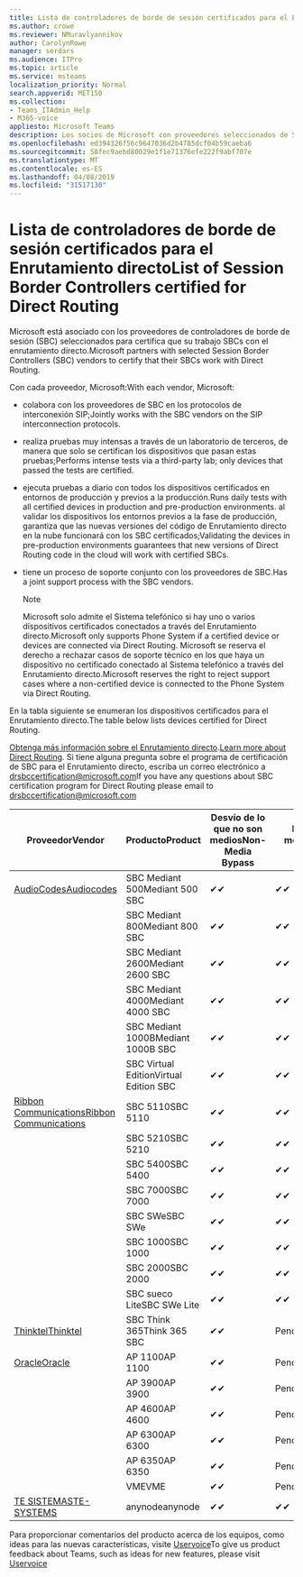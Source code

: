 ```yaml
---
title: Lista de controladores de borde de sesión certificados para el Enrutamiento directo
ms.author: crowe
ms.reviewer: NMuravlyannikov
author: CarolynRowe
manager: serdars
ms.audience: ITPro
ms.topic: article
ms.service: msteams
localization_priority: Normal
search.appverid: MET150
ms.collection:
- Teams_ITAdmin_Help
- M365-voice
appliesto: Microsoft Teams
description: Los socios de Microsoft con proveedores seleccionados de SBC certifica sus SBCs funcionan con el enrutamiento directo.
ms.openlocfilehash: ed394326f56c9647036d2b4785dcf04b59caeba6
ms.sourcegitcommit: 58fec9aebd80029e1f1e71376efe222f9abf707e
ms.translationtype: MT
ms.contentlocale: es-ES
ms.lasthandoff: 04/08/2019
ms.locfileid: "31517130"
---
```

# <a name="list-of-session-border-controllers-certified-for-direct-routing"></a><span data-ttu-id="28f1b-103">Lista de controladores de borde de sesión certificados para el Enrutamiento directo</span><span class="sxs-lookup"><span data-stu-id="28f1b-103">List of Session Border Controllers certified for Direct Routing</span></span>

<span data-ttu-id="28f1b-104">Microsoft está asociado con los proveedores de controladores de borde de sesión (SBC) seleccionados para certifica que su trabajo SBCs con el enrutamiento directo.</span><span class="sxs-lookup"><span data-stu-id="28f1b-104">Microsoft partners with selected Session Border Controllers (SBC) vendors to certify that their SBCs work with Direct Routing.</span></span> 

<span data-ttu-id="28f1b-105">Con cada proveedor, Microsoft:</span><span class="sxs-lookup"><span data-stu-id="28f1b-105">With each vendor, Microsoft:</span></span> 

- <span data-ttu-id="28f1b-106">colabora con los proveedores de SBC en los protocolos de interconexión SIP;</span><span class="sxs-lookup"><span data-stu-id="28f1b-106">Jointly works with the SBC vendors on the SIP interconnection protocols.</span></span>
- <span data-ttu-id="28f1b-107">realiza pruebas muy intensas a través de un laboratorio de terceros, de manera que solo se certifican los dispositivos que pasan estas pruebas;</span><span class="sxs-lookup"><span data-stu-id="28f1b-107">Performs intense tests via a third-party lab; only devices that passed the tests are certified.</span></span> 
- <span data-ttu-id="28f1b-108">ejecuta pruebas a diario con todos los dispositivos certificados en entornos de producción y previos a la producción.</span><span class="sxs-lookup"><span data-stu-id="28f1b-108">Runs daily tests with all certified devices in production and pre-production environments.</span></span> <span data-ttu-id="28f1b-109">al validar los dispositivos los entornos previos a la fase de producción, garantiza que las nuevas versiones del código de Enrutamiento directo en la nube funcionará con los SBC certificados;</span><span class="sxs-lookup"><span data-stu-id="28f1b-109">Validating the devices in pre-production environments guarantees that new versions of Direct Routing code in the cloud will work with certified SBCs.</span></span> 
- <span data-ttu-id="28f1b-110">tiene un proceso de soporte conjunto con los proveedores de SBC.</span><span class="sxs-lookup"><span data-stu-id="28f1b-110">Has a joint support process with the SBC vendors.</span></span>


  > [!NOTE]
  > <span data-ttu-id="28f1b-111">Microsoft solo admite el Sistema telefónico si hay uno o varios dispositivos certificados conectados a través del Enrutamiento directo.</span><span class="sxs-lookup"><span data-stu-id="28f1b-111">Microsoft only supports Phone System if a certified device or devices are connected via Direct Routing.</span></span> <span data-ttu-id="28f1b-112">Microsoft se reserva el derecho a rechazar casos de soporte técnico en los que haya un dispositivo no certificado conectado al Sistema telefónico a través del Enrutamiento directo.</span><span class="sxs-lookup"><span data-stu-id="28f1b-112">Microsoft reserves the right to reject support cases where a non-certified device is connected to the Phone System via Direct Routing.</span></span> 

<span data-ttu-id="28f1b-113">En la tabla siguiente se enumeran los dispositivos certificados para el Enrutamiento directo.</span><span class="sxs-lookup"><span data-stu-id="28f1b-113">The table below lists devices certified for Direct Routing.</span></span> 

<span data-ttu-id="28f1b-114">[Obtenga más información sobre el Enrutamiento directo](https://aka.ms/dr).</span><span class="sxs-lookup"><span data-stu-id="28f1b-114">[Learn more about Direct Routing](https://aka.ms/dr).</span></span> <span data-ttu-id="28f1b-115">Si tiene alguna pregunta sobre el programa de certificación de SBC para el Enrutamiento directo, escriba un correo electrónico a drsbccertification@microsoft.com</span><span class="sxs-lookup"><span data-stu-id="28f1b-115">If you have any questions about SBC certification program for Direct Routing please email to drsbccertification@microsoft.com</span></span>


|                                                       <span data-ttu-id="28f1b-116">Proveedor</span><span class="sxs-lookup"><span data-stu-id="28f1b-116">Vendor</span></span>                                                        |       <span data-ttu-id="28f1b-117">Producto</span><span class="sxs-lookup"><span data-stu-id="28f1b-117">Product</span></span>       | <span data-ttu-id="28f1b-118">Desvío de lo que no son medios</span><span class="sxs-lookup"><span data-stu-id="28f1b-118">Non-Media Bypass</span></span> | <span data-ttu-id="28f1b-119">Desvío de medios</span><span class="sxs-lookup"><span data-stu-id="28f1b-119">Media Bypass</span></span> | <span data-ttu-id="28f1b-120">Versión de software</span><span class="sxs-lookup"><span data-stu-id="28f1b-120">Software Version</span></span> |
|---------------------------------------------------------------------------------------------------------------------|---------------------|------------------|--------------|------------------|
| [<span data-ttu-id="28f1b-121">AudioCodes</span><span class="sxs-lookup"><span data-stu-id="28f1b-121">Audiocodes</span></span>](https://www.audiocodes.com/solutions-products/products/products-for-microsoft-365/direct-routing-for-microsoft-teams) |   <span data-ttu-id="28f1b-122">SBC Mediant 500</span><span class="sxs-lookup"><span data-stu-id="28f1b-122">Mediant 500 SBC</span></span>   |     <span data-ttu-id="28f1b-123">&#10004;</span><span class="sxs-lookup"><span data-stu-id="28f1b-123">&#10004;</span></span>     |   <span data-ttu-id="28f1b-124">&#10004;</span><span class="sxs-lookup"><span data-stu-id="28f1b-124">&#10004;</span></span>    |  <span data-ttu-id="28f1b-125">7.20A.250.003</span><span class="sxs-lookup"><span data-stu-id="28f1b-125">7.20A.250.003</span></span>   |
|                                                                                                                     |   <span data-ttu-id="28f1b-126">SBC Mediant 800</span><span class="sxs-lookup"><span data-stu-id="28f1b-126">Mediant 800 SBC</span></span>   |     <span data-ttu-id="28f1b-127">&#10004;</span><span class="sxs-lookup"><span data-stu-id="28f1b-127">&#10004;</span></span>     |   <span data-ttu-id="28f1b-128">&#10004;</span><span class="sxs-lookup"><span data-stu-id="28f1b-128">&#10004;</span></span>     |  <span data-ttu-id="28f1b-129">7.20A.250.003</span><span class="sxs-lookup"><span data-stu-id="28f1b-129">7.20A.250.003</span></span>   |
|                                                                                                                     |  <span data-ttu-id="28f1b-130">SBC Mediant 2600</span><span class="sxs-lookup"><span data-stu-id="28f1b-130">Mediant 2600 SBC</span></span>   |     <span data-ttu-id="28f1b-131">&#10004;</span><span class="sxs-lookup"><span data-stu-id="28f1b-131">&#10004;</span></span>     |   <span data-ttu-id="28f1b-132">&#10004;</span><span class="sxs-lookup"><span data-stu-id="28f1b-132">&#10004;</span></span>    |  <span data-ttu-id="28f1b-133">7.20A.250.003</span><span class="sxs-lookup"><span data-stu-id="28f1b-133">7.20A.250.003</span></span>   |
|                                                                                                                     |  <span data-ttu-id="28f1b-134">SBC Mediant 4000</span><span class="sxs-lookup"><span data-stu-id="28f1b-134">Mediant 4000 SBC</span></span>   |     <span data-ttu-id="28f1b-135">&#10004;</span><span class="sxs-lookup"><span data-stu-id="28f1b-135">&#10004;</span></span>     |   <span data-ttu-id="28f1b-136">&#10004;</span><span class="sxs-lookup"><span data-stu-id="28f1b-136">&#10004;</span></span>     |  <span data-ttu-id="28f1b-137">7.20A.250.003</span><span class="sxs-lookup"><span data-stu-id="28f1b-137">7.20A.250.003</span></span>   |
|                                                                                                                     | <span data-ttu-id="28f1b-138">SBC Mediant 1000B</span><span class="sxs-lookup"><span data-stu-id="28f1b-138">Mediant 1000B  SBC</span></span>  |     <span data-ttu-id="28f1b-139">&#10004;</span><span class="sxs-lookup"><span data-stu-id="28f1b-139">&#10004;</span></span>     |   <span data-ttu-id="28f1b-140">&#10004;</span><span class="sxs-lookup"><span data-stu-id="28f1b-140">&#10004;</span></span>     |  <span data-ttu-id="28f1b-141">7.20A.250.003</span><span class="sxs-lookup"><span data-stu-id="28f1b-141">7.20A.250.003</span></span>   |
|                                                                                                                     | <span data-ttu-id="28f1b-142">SBC Virtual Edition</span><span class="sxs-lookup"><span data-stu-id="28f1b-142">Virtual Edition SBC</span></span> |     <span data-ttu-id="28f1b-143">&#10004;</span><span class="sxs-lookup"><span data-stu-id="28f1b-143">&#10004;</span></span>     |   <span data-ttu-id="28f1b-144">&#10004;</span><span class="sxs-lookup"><span data-stu-id="28f1b-144">&#10004;</span></span>     |  <span data-ttu-id="28f1b-145">7.20A.250.003</span><span class="sxs-lookup"><span data-stu-id="28f1b-145">7.20A.250.003</span></span>  |
|  [<span data-ttu-id="28f1b-146">Ribbon Communications</span><span class="sxs-lookup"><span data-stu-id="28f1b-146">Ribbon Communications</span></span>](https://ribboncommunications.com/solutions/enterprise-solutions/microsoft-skype-business)  |      <span data-ttu-id="28f1b-147">SBC 5110</span><span class="sxs-lookup"><span data-stu-id="28f1b-147">SBC 5110</span></span>       |     <span data-ttu-id="28f1b-148">&#10004;</span><span class="sxs-lookup"><span data-stu-id="28f1b-148">&#10004;</span></span>     |   <span data-ttu-id="28f1b-149">&#10004;</span><span class="sxs-lookup"><span data-stu-id="28f1b-149">&#10004;</span></span>    |       <span data-ttu-id="28f1b-150">V6.2</span><span class="sxs-lookup"><span data-stu-id="28f1b-150">V6.2</span></span>       |
|                                                                                                                     |      <span data-ttu-id="28f1b-151">SBC 5210</span><span class="sxs-lookup"><span data-stu-id="28f1b-151">SBC 5210</span></span>       |     <span data-ttu-id="28f1b-152">&#10004;</span><span class="sxs-lookup"><span data-stu-id="28f1b-152">&#10004;</span></span>     |  <span data-ttu-id="28f1b-153">&#10004;</span><span class="sxs-lookup"><span data-stu-id="28f1b-153">&#10004;</span></span>    |       <span data-ttu-id="28f1b-154">V6.2</span><span class="sxs-lookup"><span data-stu-id="28f1b-154">V6.2</span></span>       |
|                                                                                                                     |      <span data-ttu-id="28f1b-155">SBC 5400</span><span class="sxs-lookup"><span data-stu-id="28f1b-155">SBC 5400</span></span>       |     <span data-ttu-id="28f1b-156">&#10004;</span><span class="sxs-lookup"><span data-stu-id="28f1b-156">&#10004;</span></span>     |   <span data-ttu-id="28f1b-157">&#10004;</span><span class="sxs-lookup"><span data-stu-id="28f1b-157">&#10004;</span></span>   |       <span data-ttu-id="28f1b-158">V6.2</span><span class="sxs-lookup"><span data-stu-id="28f1b-158">V6.2</span></span>       |
|                                                                                                                     |      <span data-ttu-id="28f1b-159">SBC 7000</span><span class="sxs-lookup"><span data-stu-id="28f1b-159">SBC 7000</span></span>       |     <span data-ttu-id="28f1b-160">&#10004;</span><span class="sxs-lookup"><span data-stu-id="28f1b-160">&#10004;</span></span>     |   <span data-ttu-id="28f1b-161">&#10004;</span><span class="sxs-lookup"><span data-stu-id="28f1b-161">&#10004;</span></span>    |       <span data-ttu-id="28f1b-162">V6.2</span><span class="sxs-lookup"><span data-stu-id="28f1b-162">V6.2</span></span>       |
|                                                                                                                     |       <span data-ttu-id="28f1b-163">SBC SWe</span><span class="sxs-lookup"><span data-stu-id="28f1b-163">SBC SWe</span></span>       |     <span data-ttu-id="28f1b-164">&#10004;</span><span class="sxs-lookup"><span data-stu-id="28f1b-164">&#10004;</span></span>     |   <span data-ttu-id="28f1b-165">&#10004;</span><span class="sxs-lookup"><span data-stu-id="28f1b-165">&#10004;</span></span>   |       <span data-ttu-id="28f1b-166">V6.2</span><span class="sxs-lookup"><span data-stu-id="28f1b-166">V6.2</span></span>       |
|                                                                                                                     |      <span data-ttu-id="28f1b-167">SBC 1000</span><span class="sxs-lookup"><span data-stu-id="28f1b-167">SBC 1000</span></span>       |     <span data-ttu-id="28f1b-168">&#10004;</span><span class="sxs-lookup"><span data-stu-id="28f1b-168">&#10004;</span></span>     |   <span data-ttu-id="28f1b-169">&#10004;</span><span class="sxs-lookup"><span data-stu-id="28f1b-169">&#10004;</span></span>    |      <span data-ttu-id="28f1b-170">v8.0.1</span><span class="sxs-lookup"><span data-stu-id="28f1b-170">v8.0.1</span></span>     |
|                                                                                                                     |      <span data-ttu-id="28f1b-171">SBC 2000</span><span class="sxs-lookup"><span data-stu-id="28f1b-171">SBC 2000</span></span>       |     <span data-ttu-id="28f1b-172">&#10004;</span><span class="sxs-lookup"><span data-stu-id="28f1b-172">&#10004;</span></span>     |   <span data-ttu-id="28f1b-173">&#10004;</span><span class="sxs-lookup"><span data-stu-id="28f1b-173">&#10004;</span></span>   |     <span data-ttu-id="28f1b-174">v8.0.1</span><span class="sxs-lookup"><span data-stu-id="28f1b-174">v8.0.1</span></span>     |
|                                                                                                                     |    <span data-ttu-id="28f1b-175">SBC sueco Lite</span><span class="sxs-lookup"><span data-stu-id="28f1b-175">SBC SWe Lite</span></span>     |     <span data-ttu-id="28f1b-176">&#10004;</span><span class="sxs-lookup"><span data-stu-id="28f1b-176">&#10004;</span></span>     |  <span data-ttu-id="28f1b-177">&#10004;</span><span class="sxs-lookup"><span data-stu-id="28f1b-177">&#10004;</span></span>    |      <span data-ttu-id="28f1b-178">v8.0.1</span><span class="sxs-lookup"><span data-stu-id="28f1b-178">v8.0.1</span></span>    |
|                     [<span data-ttu-id="28f1b-179">Thinktel</span><span class="sxs-lookup"><span data-stu-id="28f1b-179">Thinktel</span></span>](https://www.thinktel.ca/services/think-365/think-365-overview/)                      |    <span data-ttu-id="28f1b-180">SBC Think 365</span><span class="sxs-lookup"><span data-stu-id="28f1b-180">Think 365 SBC</span></span>    |     <span data-ttu-id="28f1b-181">&#10004;</span><span class="sxs-lookup"><span data-stu-id="28f1b-181">&#10004;</span></span>     |   <span data-ttu-id="28f1b-182">Pendiente</span><span class="sxs-lookup"><span data-stu-id="28f1b-182">Pending</span></span>    |       <span data-ttu-id="28f1b-183">V1.4</span><span class="sxs-lookup"><span data-stu-id="28f1b-183">V1.4</span></span>       |
|                     [<span data-ttu-id="28f1b-184">Oracle</span><span class="sxs-lookup"><span data-stu-id="28f1b-184">Oracle</span></span>](https://www.oracle.com/industries/communications/enterprise-session-border-controller/microsoft.html)                      |    <span data-ttu-id="28f1b-185">AP 1100</span><span class="sxs-lookup"><span data-stu-id="28f1b-185">AP 1100</span></span>      |    <span data-ttu-id="28f1b-186">&#10004;</span><span class="sxs-lookup"><span data-stu-id="28f1b-186">&#10004;</span></span>     |   <span data-ttu-id="28f1b-187">Pendiente</span><span class="sxs-lookup"><span data-stu-id="28f1b-187">Pending</span></span>  |   <span data-ttu-id="28f1b-188">ECZ8.1m1p6</span><span class="sxs-lookup"><span data-stu-id="28f1b-188">ECZ8.1m1p6</span></span>  |
|                                                                                                                    |    <span data-ttu-id="28f1b-189">AP 3900</span><span class="sxs-lookup"><span data-stu-id="28f1b-189">AP 3900</span></span>           |    <span data-ttu-id="28f1b-190">&#10004;</span><span class="sxs-lookup"><span data-stu-id="28f1b-190">&#10004;</span></span>     |   <span data-ttu-id="28f1b-191">Pendiente</span><span class="sxs-lookup"><span data-stu-id="28f1b-191">Pending</span></span>  |   <span data-ttu-id="28f1b-192">ECZ8.1m1p6</span><span class="sxs-lookup"><span data-stu-id="28f1b-192">ECZ8.1m1p6</span></span>  | 
|                                                                                                                    |      <span data-ttu-id="28f1b-193">AP 4600</span><span class="sxs-lookup"><span data-stu-id="28f1b-193">AP 4600</span></span>         |    <span data-ttu-id="28f1b-194">&#10004;</span><span class="sxs-lookup"><span data-stu-id="28f1b-194">&#10004;</span></span>   |   <span data-ttu-id="28f1b-195">Pendiente</span><span class="sxs-lookup"><span data-stu-id="28f1b-195">Pending</span></span>    |     <span data-ttu-id="28f1b-196">ECZ8.1m1p6</span><span class="sxs-lookup"><span data-stu-id="28f1b-196">ECZ8.1m1p6</span></span>  |
|                                                                                                                    |      <span data-ttu-id="28f1b-197">AP 6300</span><span class="sxs-lookup"><span data-stu-id="28f1b-197">AP 6300</span></span>         |    <span data-ttu-id="28f1b-198">&#10004;</span><span class="sxs-lookup"><span data-stu-id="28f1b-198">&#10004;</span></span>   |   <span data-ttu-id="28f1b-199">Pendiente</span><span class="sxs-lookup"><span data-stu-id="28f1b-199">Pending</span></span>    |     <span data-ttu-id="28f1b-200">ECZ8.1m1p6</span><span class="sxs-lookup"><span data-stu-id="28f1b-200">ECZ8.1m1p6</span></span>  |
|                                                                                                                   |      <span data-ttu-id="28f1b-201">AP 6350</span><span class="sxs-lookup"><span data-stu-id="28f1b-201">AP 6350</span></span>           |    <span data-ttu-id="28f1b-202">&#10004;</span><span class="sxs-lookup"><span data-stu-id="28f1b-202">&#10004;</span></span>   |   <span data-ttu-id="28f1b-203">Pendiente</span><span class="sxs-lookup"><span data-stu-id="28f1b-203">Pending</span></span>    |     <span data-ttu-id="28f1b-204">ECZ8.1m1p6</span><span class="sxs-lookup"><span data-stu-id="28f1b-204">ECZ8.1m1p6</span></span>  |                                             
|                                                                                                                    |      <span data-ttu-id="28f1b-205">VME</span><span class="sxs-lookup"><span data-stu-id="28f1b-205">VME</span></span>           |    <span data-ttu-id="28f1b-206">&#10004;</span><span class="sxs-lookup"><span data-stu-id="28f1b-206">&#10004;</span></span>    |   <span data-ttu-id="28f1b-207">Pendiente</span><span class="sxs-lookup"><span data-stu-id="28f1b-207">Pending</span></span>    |     <span data-ttu-id="28f1b-208">ECZ8.1m1p6</span><span class="sxs-lookup"><span data-stu-id="28f1b-208">ECZ8.1m1p6</span></span>   |
|                     [<span data-ttu-id="28f1b-209">TE SISTEMAS</span><span class="sxs-lookup"><span data-stu-id="28f1b-209">TE-SYSTEMS</span></span>](https://www.anynode.de/anynode-and-microsoft-teams/)                               |     <span data-ttu-id="28f1b-210">anynode</span><span class="sxs-lookup"><span data-stu-id="28f1b-210">anynode</span></span>         |     <span data-ttu-id="28f1b-211">&#10004;</span><span class="sxs-lookup"><span data-stu-id="28f1b-211">&#10004;</span></span>   |  <span data-ttu-id="28f1b-212">&#10004;</span><span class="sxs-lookup"><span data-stu-id="28f1b-212">&#10004;</span></span>   |      <span data-ttu-id="28f1b-213">V3.16.2</span><span class="sxs-lookup"><span data-stu-id="28f1b-213">v3.16.2</span></span>      |

<span data-ttu-id="28f1b-214">Para proporcionar comentarios del producto acerca de los equipos, como ideas para las nuevas características, visite [Uservoice](https://microsoftteams.uservoice.com)</span><span class="sxs-lookup"><span data-stu-id="28f1b-214">To give us product feedback about Teams, such as ideas for new features, please visit [Uservoice](https://microsoftteams.uservoice.com)</span></span>
